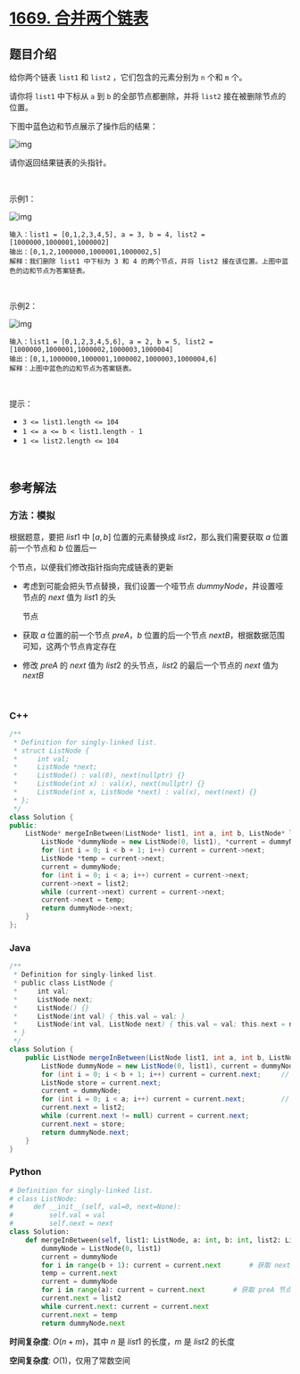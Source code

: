 # [1669. 合并两个链表](https://leetcode.cn/problems/merge-in-between-linked-lists/)

## 题目介绍

给你两个链表 `list1` 和 `list2` ，它们包含的元素分别为 `n` 个和 `m` 个。

请你将 `list1` 中下标从 `a` 到 `b` 的全部节点都删除，并将 `list2` 接在被删除节点的位置。

下图中蓝色边和节点展示了操作后的结果：

![img](https://assets.leetcode-cn.com/aliyun-lc-upload/uploads/2020/11/28/fig1.png)

请你返回结果链表的头指针。

<br>

示例1：

![img](https://assets.leetcode-cn.com/aliyun-lc-upload/uploads/2020/11/28/merge_linked_list_ex1.png)

```
输入：list1 = [0,1,2,3,4,5], a = 3, b = 4, list2 = [1000000,1000001,1000002]
输出：[0,1,2,1000000,1000001,1000002,5]
解释：我们删除 list1 中下标为 3 和 4 的两个节点，并将 list2 接在该位置。上图中蓝色的边和节点为答案链表。
```

<br>

示例2：

![img](https://assets.leetcode-cn.com/aliyun-lc-upload/uploads/2020/11/28/merge_linked_list_ex2.png)

```
输入：list1 = [0,1,2,3,4,5,6], a = 2, b = 5, list2 = [1000000,1000001,1000002,1000003,1000004]
输出：[0,1,1000000,1000001,1000002,1000003,1000004,6]
解释：上图中蓝色的边和节点为答案链表。
```

<br>

提示：

-   `3 <= list1.length <= 104`
-   `1 <= a <= b < list1.length - 1`
-   `1 <= list2.length <= 104`

<br>

## 参考解法

### 方法：模拟
根据题意，要把 $list1$ 中 $[a, b]$ 位置的元素替换成 $list2$，那么我们需要获取 $a$ 位置前一个节点和 $b$ 位置后一

个节点，以便我们修改指针指向完成链表的更新

- 考虑到可能会把头节点替换，我们设置一个哑节点 $dummyNode$，并设置哑节点的 $next$ 值为 $list1$ 的头

    节点

- 获取 $a$ 位置的前一个节点 $preA$，$b$ 位置的后一个节点 $nextB$，根据数据范围可知，这两个节点肯定存在

- 修改 $preA$ 的 $next$ 值为 $list2$ 的头节点，$list2$ 的最后一个节点的 $next$ 值为 $nextB$

<br>

### **C++**
```C++
/**
 * Definition for singly-linked list.
 * struct ListNode {
 *     int val;
 *     ListNode *next;
 *     ListNode() : val(0), next(nullptr) {}
 *     ListNode(int x) : val(x), next(nullptr) {}
 *     ListNode(int x, ListNode *next) : val(x), next(next) {}
 * };
 */
class Solution {
public:
    ListNode* mergeInBetween(ListNode* list1, int a, int b, ListNode* list2) {
        ListNode *dummyNode = new ListNode(0, list1), *current = dummyNode;
        for (int i = 0; i < b + 1; i++) current = current->next;        // 获取 nextB 节点
        ListNode *temp = current->next;
        current = dummyNode;
        for (int i = 0; i < a; i++) current = current->next;            // 获取 preA 节点
        current->next = list2;
        while (current->next) current = current->next;
        current->next = temp;
        return dummyNode->next; 
    }
};
```
### **Java**

```Java
/**
 * Definition for singly-linked list.
 * public class ListNode {
 *     int val;
 *     ListNode next;
 *     ListNode() {}
 *     ListNode(int val) { this.val = val; }
 *     ListNode(int val, ListNode next) { this.val = val; this.next = next; }
 * }
 */
class Solution {
    public ListNode mergeInBetween(ListNode list1, int a, int b, ListNode list2) {
        ListNode dummyNode = new ListNode(0, list1), current = dummyNode;
        for (int i = 0; i < b + 1; i++) current = current.next;     // 获取 nextB 节点
        ListNode store = current.next;
        current = dummyNode;    
        for (int i = 0; i < a; i++) current = current.next;         // 获取 preA 节点
        current.next = list2;
        while (current.next != null) current = current.next;
        current.next = store;
        return dummyNode.next;
    }
}
```

### **Python**

```Python
# Definition for singly-linked list.
# class ListNode:
#     def __init__(self, val=0, next=None):
#         self.val = val
#         self.next = next
class Solution:
    def mergeInBetween(self, list1: ListNode, a: int, b: int, list2: ListNode) -> ListNode:
        dummyNode = ListNode(0, list1)
        current = dummyNode
        for i in range(b + 1): current = current.next       # 获取 nextB 节点
        temp = current.next
        current = dummyNode
        for i in range(a): current = current.next       # 获取 preA 节点
        current.next = list2
        while current.next: current = current.next
        current.next = temp
        return dummyNode.next
```

**时间复杂度**: $O(n + m)$，其中 $n$ 是 $list1$ 的长度，$m$ 是 $list2$ 的长度

**空间复杂度**: $O(1)$，仅用了常数空间